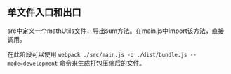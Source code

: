 ## 单文件入口和出口
src中定义一个mathUtils文件，导出sum方法。在main.js中import该方法，直接调用。

在此阶段可以使用 `webpack ./src/main.js -o ./dist/bundle.js --mode=development` 命令来生成打包压缩后的文件。
